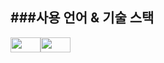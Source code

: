 ###사용 언어 & 기술 스택
---------------------------------------
<img style="width:48px; height:24px;" src="https://img.shields.io/badge/Redis-DC382D?style=for-the-badge&logo=redis&logoColor=white"/><img style="width:48px; height:24px;" src="https://img.shields.io/badge/Redis-DC382D?style=for-the-badge&logo=redis&logoColor=white"/>
                  